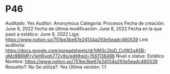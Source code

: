 # P46

Auditado: Yes
Auditor: Anonymous
Categoría: Procesos
Fecha de creación: June 6, 2022
Fecha de última modificación: June 8, 2022
Fecha en la que pasó a estático: June 9, 2022
Liga: https://www.notion.so/751be3be67e24134a293e5eadc460539 
Link auditoría: https://docs.google.com/spreadsheets/d/1ijM3c2toD_CvIW2xA5B-gMz8B6MFrv1eH6yph772y9s/edit#gid=1561138486
Nivel o status: Estático
Nombre: https://www.notion.so/751be3be67e24134a293e5eadc460539 
Resuelto?: No
Se utiliza?: Yes
Última versión: 1.1